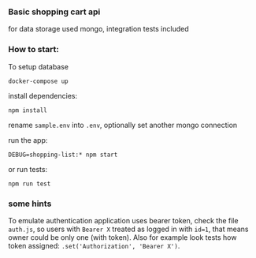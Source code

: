 ### Basic shopping cart api

for data storage used mongo, integration tests included

### How to start:

To setup database

`docker-compose up`

install dependencies:
 
 `npm install`

rename `sample.env` into `.env`, optionally set another mongo connection

run the app:
 
 `DEBUG=shopping-list:* npm start`

or run tests:

`npm run test`

### some hints

To emulate authentication application uses bearer token, check the file `auth.js`, 
so users with `Bearer X` treated as logged in with `id=1`, 
that means owner could be only one (with token). Also for example look tests how token assigned:
`.set('Authorization', 'Bearer X')`.

